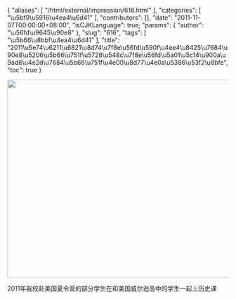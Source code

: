 {
    "aliases": [
        "/html/external/impression/616.html"
    ],
    "categories": [
        "\u5bf9\u5916\u4ea4\u6d41"
    ],
    "contributors": [],
    "date": "2011-11-07T00:00:00+08:00",
    "isCJKLanguage": true,
    "params": {
        "author": "\u56fd\u9645\u90e8"
    },
    "slug": "616",
    "tags": [
        "\u5b66\u8bbf\u4ea4\u6d41"
    ],
    "title": "2011\u5e74\u6211\u6821\u8d74\u7f8e\u56fd\u590f\u4ee4\u8425\u7684\u90e8\u5206\u5b66\u751f\u5728\u548c\u7f8e\u56fd\u5a01\u5c14\u900a\u9ad8\u4e2d\u7684\u5b66\u751f\u4e00\u8d77\u4e0a\u5386\u53f2\u8bfe",
    "toc": true
}

<img
    src="https://cdn.tfls.online/mirror/full/5d990f6ff634417f6ecf34f73b82a1665b2338d6.jpg"
    style="display:block;margin-left:auto;margin-right:auto;"
    decoding="async"
    fetchpriority="auto"
    loading="lazy"
    height="450"
    width="600"
/>

2011年我校赴美国夏令营的部分学生在和美国威尔逊高中的学生一起上历史课

